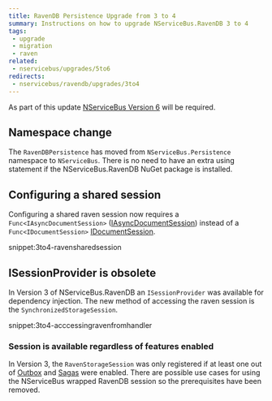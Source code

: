 ```yaml
---
title: RavenDB Persistence Upgrade from 3 to 4
summary: Instructions on how to upgrade NServiceBus.RavenDB 3 to 4
tags:
 - upgrade
 - migration
 - raven
related:
 - nservicebus/upgrades/5to6
redirects:
 - nservicebus/ravendb/upgrades/3to4
---
```


As part of this update [NServiceBus Version 6](/nservicebus/upgrades/5to6.md) will be required.


## Namespace change

The `RavenDBPersistence` has moved from `NServiceBus.Persistence` namespace to `NServiceBus`. There is no need to have an extra using statement if the NServiceBus.RavenDB NuGet package is installed. 


## Configuring a shared session

Configuring a shared raven session now requires a `Func<IAsyncDocumentSession>` ([IAsyncDocumentSession](http://ravendb.net/docs/search/latest/csharp?searchTerm=IAsyncDocumentSession)) instead of a `Func<IDocumentSession>` [IDocumentSession](http://ravendb.net/docs/search/latest/csharp?searchTerm=IDocumentSession).

snippet:3to4-ravensharedsession


## ISessionProvider is obsolete

In Version 3 of NServiceBus.RavenDB an `ISessionProvider` was available for dependency injection. The new method of accessing the raven session is the `SynchronizedStorageSession`.

snippet:3to4-acccessingravenfromhandler


### Session is available regardless of features enabled

In Version 3, the `RavenStorageSession` was only registered if at least one out of [Outbox](/nservicebus/outbox/) and [Sagas](/nservicebus/sagas/) were enabled. There are possible use cases for using the NServiceBus wrapped RavenDB session so the prerequisites have been removed.
